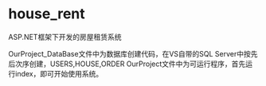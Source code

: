 # house_rent
ASP.NET框架下开发的房屋租赁系统

OurProject_DataBase文件中为数据库创建代码，在VS自带的SQL Server中按先后次序创建，USERS,HOUSE,ORDER
OurProject文件中为可运行程序，首先运行index，即可开始使用系统。